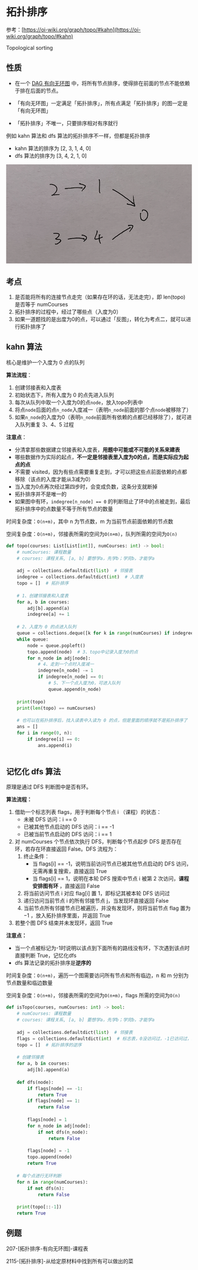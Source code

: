 # 拓扑排序

参考：[https://oi-wiki.org/graph/topo/#kahn](https://oi-wiki.org/graph/topo/#kahn)

Topological sorting

## 性质

- 在一个 [DAG 有向无环图](https://oi-wiki.org/graph/dag/) 中，将所有节点排序，使得排在前面的节点不能依赖于排在后面的节点。

- 「有向无环图」一定满足「拓扑排序」，所有点满足「拓扑排序」的图一定是「有向无环图」
- 「拓扑排序」不唯一，只要排序相对有序就行

例如 kahn 算法和 dfs 算法的拓扑排序不一样，但都是拓扑排序

- kahn 算法的排序为 [2, 3, 1, 4, 0] 
- dfs 算法的排序为 [3, 4, 2, 1, 0]

![](../img/拓扑排序.png)

## 考点

1. 是否能将所有的连接节点走完（如果存在环的话，无法走完），即 len(topo) 是否等于 numCourses
2. 拓扑排序的过程中，经过了哪些点（入度为0）
3. 如果一道题找的是出度为0的点，可以通过「反图」，转化为考点二，就可以进行拓扑排序了

## kahn 算法

核心是维护一个入度为 0 点的队列

**算法流程**：

1. 创建邻接表和入度表
2. 初始状态下，所有入度为 0 的点先进入队列
3. 每次从队列中取一个入度为0的点`node`，放入topo列表中
4. 将点`node`后面的点`n_node`入度减一（表明`n_node`前面的那个点`node`被移除了）
5. 如果`n_node`的入度为0（表明`n_node`前面所有依赖的点都已经移除了），就可进入队列重复 3、4、5 过程

**注意点**：

- 分清拿那些数据建立邻接表和入度表，**用题中可能或不可能的关系来建表**
- 哪些数据作为实际的起点，**不一定是邻接表里入度为0的点，而是实际应为起点的点**
- 不需要 visited，因为有些点需要重复走到，才可以把这些点前面依赖的点都移除（该点的入度才能从3减为0）
- 当入度为0点再次经过第四步时，会变成负数，这条分支就断掉
- 拓扑排序并不是唯一的
- 如果图中有环，`indegree[n_node] == 0` 的判断阻止了环中的点被走到，最后拓扑排序中的点数量不等于所有节点的数量

时间复杂度：`O(n+m)`，其中 n 为节点数，m 为当前节点前面依赖的节点数

空间复杂度：`O(n+m)`，邻接表所需的空间为`O(n+m)`，队列所需的空间为`O(n)`

```python
def topo(courses: List[List[int]], numCourses: int) -> bool:
    # numCourses: 课程数量
    # courses: 课程关系, [a, b] 要想学a，先学b；学完b，才能学a

    adj = collections.defaultdict(list)  # 邻接表
    indegree = collections.defaultdict(int)  # 入度表
    topo = []  # 拓扑排序

    # 1、创建邻接表和入度表
    for a, b in courses:
        adj[b].append(a)
        indegree[a] += 1

    # 2、入度为 0 的点进入队列
    queue = collections.deque([k for k in range(numCourses) if indegree[k] == 0])
    while queue:
        node = queue.popleft()
        topo.append(node)  # 3、topo中记录入度为0的点
        for n_node in adj[node]:
            # 4、走到一个点时入度减一
            indegree[n_node] -= 1
            if indegree[n_node] == 0:
                # 5、下一个点入度为0，可进入队列
                queue.append(n_node)

    print(topo)
    print(len(topo) == numCourses)
    
    # 也可以在拓扑排序后，找入读表中入读为 0 的点，但是里面的顺序就不是拓扑排序了
    ans = []
    for i in range(0, n):
        if indegree[i] == 0:
            ans.append(i)
            
```



## 记忆化 dfs 算法

原理是通过 DFS 判断图中是否有环。

**算法流程：**

1. 借助一个标志列表 flags，用于判断每个节点 i （课程）的状态：
    - 未被 DFS 访问：i == 0
    - 已被其他节点启动的 DFS 访问：i == -1
    - 已被当前节点启动的 DFS 访问：i == 1
2. 对 numCourses 个节点依次执行 DFS，判断每个节点起步 DFS 是否存在环，若存在环直接返回 False。DFS 流程为：
    1. 终止条件：
       - 当 flags[i] == -1，说明当前访问节点已被其他节点启动的 DFS 访问，无需再重复搜索，直接返回 True
       - 当 flags[i] == 1，说明在本轮 DFS 搜索中节点 i 被第 2 次访问，**课程安排图有环** ，直接返回 False
    2. 将当前访问节点 i 对应 flag[i] 置 1，即标记其被本轮 DFS 访问过
    3. 递归访问当前节点 i 的所有邻接节点 j，当发现环直接返回 False
    4. 当前节点所有邻接节点已被遍历，并没有发现环，则将当前节点 flag 置为 −1 ，放入拓扑排序里面，并返回 True
3. 若整个图 DFS 结束并未发现环，返回 True

**注意点：**

- 当一个点被标记为-1时说明以该点到下面所有的路线没有环，下次遇到该点时直接判断 True，记忆化dfs
- dfs 算法记录的拓扑排序是**逆序的**

时间复杂度：`O(n+m)`，遍历一个图需要访问所有节点和所有临边，n 和 m 分别为节点数量和临边数量

空间复杂度：`O(n+m)`，邻接表所需的空间为`O(n+m)`，flags 所需的空间为`O(n)`

```python
def isTopo(courses, numCourses: int) -> bool:
    # numCourses: 课程数量
    # courses: 课程关系, [a, b] 要想学a，先学b；学完b，才能学a

    adj = collections.defaultdict(list)  # 邻接表
    flags = collections.defaultdict(int)  # 标志表，0没访问过，-1已访问过，1当前正在访问
    topo = []  # 拓扑排序的逆序

    # 创建邻接表
    for a, b in courses:
        adj[b].append(a)

    def dfs(node):
        if flags[node] == -1:
            return True
        if flags[node] == 1:
            return False

        flags[node] = 1
        for n_node in adj[node]:
            if not dfs(n_node):
                return False

        flags[node] = -1
        topo.append(node)
        return True

    # 每个点进行无环判断
    for n in range(numCourses):
        if not dfs(n):
            return False

    print(topo[::-1])
    return True
```



## 例题

207-[拓扑排序-有向无环图]-课程表

2115-[拓扑排序]-从给定原材料中找到所有可以做出的菜
